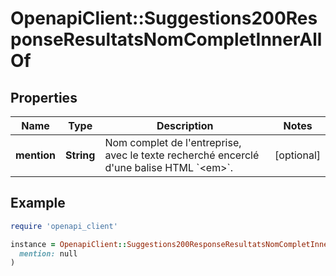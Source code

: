 # OpenapiClient::Suggestions200ResponseResultatsNomCompletInnerAllOf

## Properties

| Name | Type | Description | Notes |
| ---- | ---- | ----------- | ----- |
| **mention** | **String** | Nom complet de l&#39;entreprise, avec le texte recherché encerclé d&#39;une balise HTML &#x60;&lt;em&gt;&#x60;. | [optional] |

## Example

```ruby
require 'openapi_client'

instance = OpenapiClient::Suggestions200ResponseResultatsNomCompletInnerAllOf.new(
  mention: null
)
```

